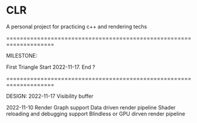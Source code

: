 # CLR
A personal project for practicing c++ and rendering techs

====================================================================

MILESTONE:

First Triangle 
Start 2022-11-17. End ?

====================================================================

DESIGN:
2022-11-17
Visibility buffer

2022-11-10
Render Graph support
Data driven render pipeline
Shader reloading and debugging support
Blindless or GPU dirven render pipeline